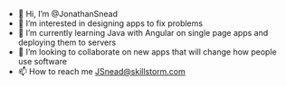 - 👋 Hi, I’m @JonathanSnead
- 👀 I’m interested in designing apps to fix problems
- 🌱 I’m currently learning Java with Angular on single page apps and deploying them to servers
- 💞️ I’m looking to collaborate on new apps that will change how people use software
- 📫 How to reach me JSnead@skillstorm.com

<!---
JonathanSnead/JonathanSnead is a ✨ special ✨ repository because its `README.md` (this file) appears on your GitHub profile.
You can click the Preview link to take a look at your changes.
--->
